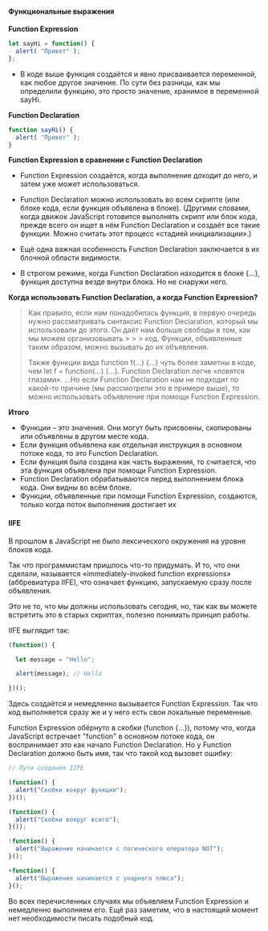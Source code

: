 #### Функциональные выражения

**Function Expression**

```javaScript
let sayHi = function() {
  alert( "Привет" );
};
```

- В коде выше функция создаётся и явно присваивается переменной, как любое другое значение. По сути без разницы, как мы определили функцию, это просто значение, хранимое в переменной sayHi.

**Function Declaration**

```javaScript
function sayHi() {
  alert( "Привет" );
}
```

**Function Expression в сравнении с Function Declaration**

- Function Expression создаётся, когда выполнение доходит до него, и затем уже может использоваться.
- Function Declaration можно использовать во всем скрипте (или блоке кода, если функция объявлена в блоке).
(Другими словами, когда движок JavaScript готовится выполнять скрипт или блок кода, прежде всего он ищет в нём Function Declaration и создаёт все такие функции. Можно считать этот процесс «стадией инициализации».)

- Ещё одна важная особенность Function Declaration заключается в их блочной области видимости.
- В строгом режиме, когда Function Declaration находится в блоке {...}, функция доступна везде внутри блока. Но не снаружи него.

**Когда использовать Function Declaration, а когда Function Expression?**
> Как правило, если нам понадобилась функция, в первую очередь нужно рассматривать синтаксис Function Declaration, который мы использовали до этого. Он даёт нам больше свободы в том, как мы можем организовывать > > > код. Функции, объявленные таким образом, можно вызывать до их объявления.
> 
> Также функции вида function f(…) {…} чуть более заметны в коде, чем let f = function(…) {…}. Function Declaration легче «ловятся глазами».
> …Но если Function Declaration нам не подходит по какой-то причине (мы рассмотрели это в примере выше), то можно использовать объявление при помощи Function Expression.

**Итого**
- Функции – это значения. Они могут быть присвоены, скопированы или объявлены в другом месте кода.
- Если функция объявлена как отдельная инструкция в основном потоке кода, то это Function Declaration.
- Если функция была создана как часть выражения, то считается, что эта функция объявлена при помощи Function Expression.
- Function Declaration обрабатываются перед выполнением блока кода. Они видны во всём блоке.
- Функции, объявленные при помощи Function Expression, создаются, только когда поток выполнения достигает их

#### IIFE

В прошлом в JavaScript не было лексического окружения на уровне блоков кода.

Так что программистам пришлось что-то придумать. И то, что они сделали, называется «immediately-invoked function expressions» (аббревиатура IIFE), что означает функцию, запускаемую сразу после объявления.

Это не то, что мы должны использовать сегодня, но, так как вы можете встретить это в старых скриптах, полезно понимать принцип работы.

IIFE выглядит так:

```javaScript
(function() {

  let message = "Hello";

  alert(message); // Hello

})();
```

Здесь создаётся и немедленно вызывается Function Expression. Так что код выполняется сразу же и у него есть свои локальные переменные.

Function Expression обёрнуто в скобки (function {...}), потому что, когда JavaScript встречает "function" в основном потоке кода, он воспринимает это как начало Function Declaration. Но у Function Declaration должно быть имя, так что такой код вызовет ошибку:

```javaScript
// Пути создания IIFE

(function() {
  alert("Скобки вокруг функции");
})();

(function() {
  alert("Скобки вокруг всего");
}());

!function() {
  alert("Выражение начинается с логического оператора NOT");
}();

+function() {
  alert("Выражение начинается с унарного плюса");
}();
```

Во всех перечисленных случаях мы объявляем Function Expression и немедленно выполняем его. Ещё раз заметим, что в настоящий момент нет необходимости писать подобный код.